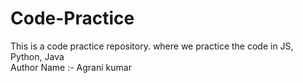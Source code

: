 # Code-Practice
This is a code practice repository. where we practice the code in JS, Python, Java
<br>
Author Name :- Agrani kumar
